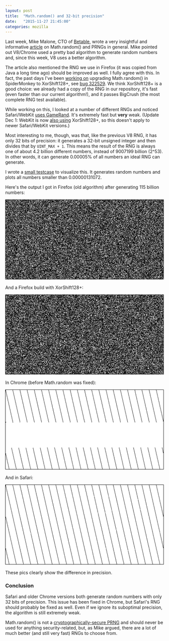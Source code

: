 ```yaml
---
layout: post
title:  "Math.random() and 32-bit precision"
date:   "2015-11-27 21:45:00"
categories: mozilla
---
```

Last week, Mike Malone, CTO of [Betable](https://betable.com), wrote a very insightful and informative [article](https://medium.com/@betable/tifu-by-using-math-random-f1c308c4fd9d) on Math.random() and PRNGs in general. Mike pointed out V8/Chrome used a pretty bad algorithm to generate random numbers and, since this week, V8 uses a better algorithm.

The article also mentioned the RNG we use in Firefox (it was copied from Java a long time ago) should be improved as well. I fully agree with this. In fact, the past days I've been [working on](https://bugzilla.mozilla.org/show_bug.cgi?id=322529) upgrading Math.random() in SpiderMonkey to XorShift128+, see [bug 322529](https://bugzilla.mozilla.org/show_bug.cgi?id=322529). We think XorShift128+ is a good choice: we already had a copy of the RNG in our repository, it's fast (even faster than our current algorithm!), and it passes BigCrush (the most complete RNG test available).

While working on this, I looked at a number of different RNGs and noticed Safari/WebKit [uses GameRand](https://github.com/WebKit/webkit/blob/67985c34ffc405f69995e8a35f9c38618625c403/Source/WTF/wtf/WeakRandom.h#L104). It's extremely fast but **very** weak. (Update Dec 1: WebKit is now [also using](https://bugs.webkit.org/show_bug.cgi?id=151641) XorShift128+, so this doesn't apply to newer Safari/WebKit versions.)

Most interesting to me, though, was that, like the previous V8 RNG, it has only 32 bits of precision: it generates a 32-bit unsigned integer and then divides that by `UINT_MAX + 1`. This means the result of the RNG is always one of about 4.2 billion different numbers, instead of 9007199 billion (2^53). In other words, it can generate 0.00005% of all numbers an ideal RNG can generate.

I wrote a [small testcase](/test/random-precision.htm) to visualize this. It generates random numbers and plots all numbers smaller than 0.00000131072.

Here's the output I got in Firefox (old algorithm) after generating 115 billion numbers:

![](/img/rand-firefox-old.png)

And a Firefox build with XorShift128+:

![](/img/rand-firefox-new.png)

In Chrome (before Math.random was fixed):

![](/img/rand-chrome.png)

And in Safari:

![](/img/rand-safari.png)

These pics clearly show the difference in precision.

### Conclusion
Safari and older Chrome versions both generate random numbers with only 32 bits of precision. This issue has been fixed in Chrome, but Safari's RNG should probably be fixed as well. Even if we ignore its suboptimal precision, the algorithm is still extremely weak.

Math.random() is not a [cryptographically-secure PRNG](https://en.wikipedia.org/wiki/Cryptographically_secure_pseudorandom_number_generator) and should never be used for anything security-related, but, as Mike argued, there are a lot of much better (and still very fast) RNGs to choose from.
